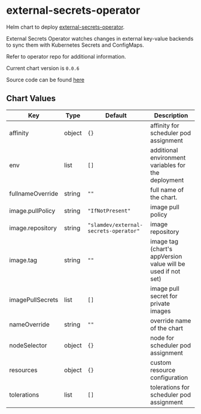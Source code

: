 external-secrets-operator
=========================
Helm chart to deploy [external-secrets-operator](https://github.com/slamdev/external-secrets-operator).

External Secrets Operator watches changes in external key-value backends to sync them with Kubernetes Secrets and ConfigMaps.

Refer to operator repo for additional information.

Current chart version is `0.0.6`

Source code can be found [here](https://github.com/slamdev/helm-charts/tree/master/charts/external-secrets-operator)



## Chart Values

| Key | Type | Default | Description |
|-----|------|---------|-------------|
| affinity | object | `{}` | affinity for scheduler pod assignment |
| env | list | `[]` | additional environment variables for the deployment |
| fullnameOverride | string | `""` | full name of the chart. |
| image.pullPolicy | string | `"IfNotPresent"` | image pull policy |
| image.repository | string | `"slamdev/external-secrets-operator"` | image repository |
| image.tag | string | `""` | image tag (chart's appVersion value will be used if not set) |
| imagePullSecrets | list | `[]` | image pull secret for private images |
| nameOverride | string | `""` | override name of the chart |
| nodeSelector | object | `{}` | node for scheduler pod assignment |
| resources | object | `{}` | custom resource configuration |
| tolerations | list | `[]` | tolerations for scheduler pod assignment |
